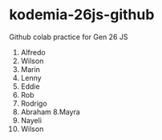 # kodemia-26js-github

Github colab practice for Gen 26 JS

1. Alfredo
2. Wilson
2. Marin
3. Lenny
4. Eddie
5. Rob
6. Rodrigo
7. Abraham
8.Mayra
9. Nayeli
10. Wilson
